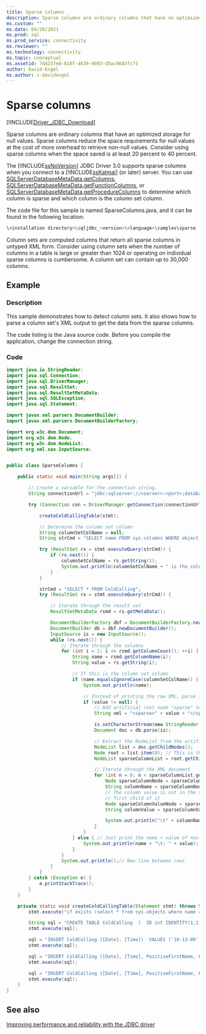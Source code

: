 ```yaml
---
title: Sparse columns
description: Sparse columns are ordinary columns that have an optimized storage for null values. They save space when most values will be null.
ms.custom: ""
ms.date: 04/20/2021
ms.prod: sql
ms.prod_service: connectivity
ms.reviewer: ""
ms.technology: connectivity
ms.topic: conceptual
ms.assetid: 7d4237e0-818f-4639-9093-d5ac9683fc71
author: David-Engel
ms.author: v-davidengel
---
```


# Sparse columns

[!INCLUDE[Driver_JDBC_Download](../../includes/driver_jdbc_download.md)]

Sparse columns are ordinary columns that have an optimized storage for null values. Sparse columns reduce the space requirements for null values at the cost of more overhead to retrieve non-null values. Consider using sparse columns when the space saved is at least 20 percent to 40 percent.

The [!INCLUDE[ssNoVersion](../../includes/ssnoversion-md.md)] JDBC Driver 3.0 supports sparse columns when you connect to a [!INCLUDE[ssKatmai](../../includes/sskatmai_md.md)] (or later) server. You can use [SQLServerDatabaseMetaData.getColumns](reference/getcolumns-method-sqlserverdatabasemetadata.md), [SQLServerDatabaseMetaData.getFunctionColumns](reference/getfunctioncolumns-method-sqlserverdatabasemetadata.md), or [SQLServerDatabaseMetaData.getProcedureColumns](reference/getprocedurecolumns-method-sqlserverdatabasemetadata.md) to determine which column is sparse and which column is the column set column.

The code file for this sample is named SparseColumns.java, and it can be found in the following location:

```bash
\<installation directory>\sqljdbc_<version>\<language>\samples\sparse
```

Column sets are computed columns that return all sparse columns in untyped XML form. Consider using column sets when the number of columns in a table is large or greater than 1024 or operating on individual sparse columns is cumbersome. A column set can contain up to 30,000 columns.

## Example

### Description

This sample demonstrates how to detect column sets. It also shows how to parse a column set's XML output to get the data from the sparse columns.

The code listing is the Java source code. Before you compile the application, change the connection string.

### Code

```java
import java.io.StringReader;
import java.sql.Connection;
import java.sql.DriverManager;
import java.sql.ResultSet;
import java.sql.ResultSetMetaData;
import java.sql.SQLException;
import java.sql.Statement;

import javax.xml.parsers.DocumentBuilder;
import javax.xml.parsers.DocumentBuilderFactory;

import org.w3c.dom.Document;
import org.w3c.dom.Node;
import org.w3c.dom.NodeList;
import org.xml.sax.InputSource;


public class SparseColumns {

    public static void main(String args[]) {

        // Create a variable for the connection string.
        String connectionUrl = "jdbc:sqlserver://<server>:<port>;databaseName=AdventureWorks;user=<user>;password=<password>";

        try (Connection con = DriverManager.getConnection(connectionUrl); Statement stmt = con.createStatement()) {

            createColdCallingTable(stmt);

            // Determine the column set column
            String columnSetColName = null;
            String strCmd = "SELECT name FROM sys.columns WHERE object_id=(SELECT OBJECT_ID('ColdCalling')) AND is_column_set = 1";

            try (ResultSet rs = stmt.executeQuery(strCmd)) {
                if (rs.next()) {
                    columnSetColName = rs.getString(1);
                    System.out.println(columnSetColName + " is the column set column!");
                }
            }

            strCmd = "SELECT * FROM ColdCalling";
            try (ResultSet rs = stmt.executeQuery(strCmd)) {

                // Iterate through the result set
                ResultSetMetaData rsmd = rs.getMetaData();

                DocumentBuilderFactory dbf = DocumentBuilderFactory.newInstance();
                DocumentBuilder db = dbf.newDocumentBuilder();
                InputSource is = new InputSource();
                while (rs.next()) {
                    // Iterate through the columns
                    for (int i = 1; i <= rsmd.getColumnCount(); ++i) {
                        String name = rsmd.getColumnName(i);
                        String value = rs.getString(i);

                        // If this is the column set column
                        if (name.equalsIgnoreCase(columnSetColName)) {
                            System.out.println(name);

                            // Instead of printing the raw XML, parse it
                            if (value != null) {
                                // Add artificial root node "sparse" to ensure XML is well formed
                                String xml = "<sparse>" + value + "</sparse>";

                                is.setCharacterStream(new StringReader(xml));
                                Document doc = db.parse(is);

                                // Extract the NodeList from the artificial root node that was added
                                NodeList list = doc.getChildNodes();
                                Node root = list.item(0); // This is the <sparse> node
                                NodeList sparseColumnList = root.getChildNodes(); // These are the xml column nodes

                                // Iterate through the XML document
                                for (int n = 0; n < sparseColumnList.getLength(); ++n) {
                                    Node sparseColumnNode = sparseColumnList.item(n);
                                    String columnName = sparseColumnNode.getNodeName();
                                    // The column value is not in the sparseColumNode, it is the value of the
                                    // first child of it
                                    Node sparseColumnValueNode = sparseColumnNode.getFirstChild();
                                    String columnValue = sparseColumnValueNode.getNodeValue();

                                    System.out.println("\t" + columnName + "\t: " + columnValue);
                                }
                            }
                        } else { // Just print the name + value of non-sparse columns
                            System.out.println(name + "\t: " + value);
                        }
                    }
                    System.out.println();// New line between rows
                }
            }
        } catch (Exception e) {
            e.printStackTrace();
        }
    }

    private static void createColdCallingTable(Statement stmt) throws SQLException {
        stmt.execute("if exists (select * from sys.objects where name = 'ColdCalling')" + "drop table ColdCalling");

        String sql = "CREATE TABLE ColdCalling  (  ID int IDENTITY(1,1) PRIMARY KEY,  [Date] date,  [Time] time,  PositiveFirstName nvarchar(50) SPARSE,  PositiveLastName nvarchar(50) SPARSE,  SpecialPurposeColumns XML COLUMN_SET FOR ALL_SPARSE_COLUMNS  );";
        stmt.execute(sql);

        sql = "INSERT ColdCalling ([Date], [Time])  VALUES ('10-13-09','07:05:24')  ";
        stmt.execute(sql);

        sql = "INSERT ColdCalling ([Date], [Time], PositiveFirstName, PositiveLastName)  VALUES ('07-20-09','05:00:24', 'AA', 'B')  ";
        stmt.execute(sql);

        sql = "INSERT ColdCalling ([Date], [Time], PositiveFirstName, PositiveLastName)  VALUES ('07-20-09','05:15:00', 'CC', 'DD')  ";
        stmt.execute(sql);
    }
}
```

## See also

[Improving performance and reliability with the JDBC driver](improving-performance-and-reliability-with-the-jdbc-driver.md)
